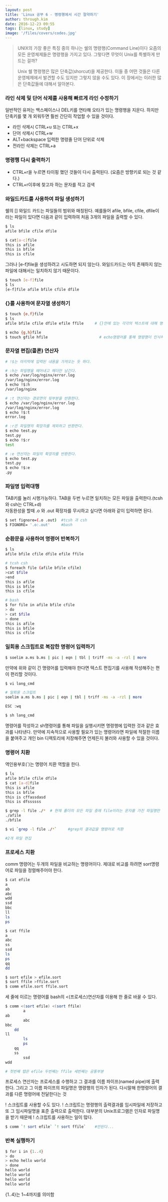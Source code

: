 ```yaml
---
layout: post
title: 'Linux 공부 6 - 명령행에서 시간 절약하기'
author: through.kim
date: 2016-12-23 09:55
tags: [linux, study]
image: '/files/covers/codes.jpg'
---
```


> UNIX의 가장 좋은 특징 중의 하나는 쉘의 명령행(Command Line)이다 요즘의 모든 운영체제들은 명령행을 가지고 있다. 그렇다면 무엇이 Unix를 특별하게 만드는 걸까?  
>   
> Unix 쉘 명령행은 많은 단축값(shorcut)을 제공한다. 이들 중 어떤 것들은 다른 운영체제에서 발견할 수도 있지만 그렇지 않을 수도 있다. 이 장에서는 이러한 많은 단축값들에 대해서 알아본다.

### 라인 삭제 및 단어 삭제를 사용해 빠르게 라인 수정하기
일반적인 유저는 백스페이스나 DEL키를 연타해 오타가 있는 명령행을 지운다. 하지만 단축키를 몇 개 외워두면 훨씬 간단히 작업할 수 있을 것이다.  

 - 라인 삭제시 CTRL+u 또는 CTRL+x  
 - 단어 삭제시 CTRL+w  
 - ALT+backspace 입력한 명령줄 단어 단위로 삭제  
 - 전라인 삭제는 CTRL+a

### 명령행 다시 출력하기
 - CTRL+r을 누르면 타이핑 했던 것들이 다시 출력된다. (요즘은 방향키로 되는 것 같다.)
 - CTRL+r이후에 찾고자 하는 문자를 적고 검색

### 와일드카드를 사용하여 파일 생성하기
쉘의 [] 와일드 카드는 파일들의 범위와 매칭된다. 예를들어 afile, bfile, cfile, dfile이라는 파일이 있다면 다음과 같이 입력하여 처음 3개의 파일을 출력할 수 있다.  

```bash
$ ls
afile bfile cfile dfile

$ cat[a-c]file
this is afile
this is bfile
this is cfile
```

그러나 [e-f]file을 생성하려고 시도하면 되지 않는다. 와일드카드는 아직 존재하지 않는 파일에 대해서는 일치하지 않기 때문이다.  

```bash
$ touch [e-f]file
$ ls
[e-f]file afile bfile cfile dfile 
```

### {}를 사용하여 문자열 생성하기
```bash
$ touch {e,f}file
$ ls
afile bfile cfile dfile efile ffile     # {}안에 있는 각각의 텍스트에 대해 명령을 수행한다.

$ echo {g,h}file
$ touch gfile hfile                       # echo명령어를 통해 명령행이 인식하는 것을 볼 수 있다.
```

### 문자열 편집(콜론) 연산자
```bash
# !$는 마지막에 입력된 내용을 가져오는 듯 하다.

# :h는 파일명을 떼어내고 헤더만 남긴다.
$ echo /var/log/nginx/error.log
/var/log/nginx/error.log
$ echo !$:h
/var/log/nginx

# :t 연산자는 경로면의 뒷부분을 반환한다.
$ echo /var/log/nginx/error.log
/var/log/nginx/error.log
$ echo !$:t
error.log

# :r은 파일명의 확장자를 제외하고 반환한다.
$ echo test.py
test.py
$ echo !$:r
test

# :e 연산자는 파일의 확장자를 반환한다.
$ echo test.py
test.py
$ echo !$:e
.py

```

### 파일명 입력대행
TAB키를 눌러 시행가능하다. TAB을 두번 누르면 일치하는 모든 파일을 출력한다.(tcsh와 csh는 CTRL+d)  
자동완성을 할때 .o 와 .out 확장자를 무시하고 싶다면 아래와 같이 입력하면 된다.  

```bash
$ set fignore=(.o .out)  #tcsh 과 csh
$ FIGNORE= '.o:.out'     #bash
```

### 순환문을 사용하여 명령어 반복하기

```bash
$ ls 
afile bfile cfile dfile efile ffile

# tcsh csh
$ foreach file (afile bfile cfile)
>cat $file
>end
this is afile
this is bfile
this is cfile

# bash
$ for file in afile bfile cfile
> do
> cat $file
> done
this is afile
this is bfile
this is cfile
```

### 일회용 스크립트로 복잡한 명령어 입력하기

```bash
$ soelim a.ms b.ms | pic | eqn | tbl | triff -ms -a -rzl | more
```
만약에 위와 같이 긴 명령어를 입력해야 한다면 텍스트 편집기를 사용해 작성해주는 편이 편리할 것이다.  

```bash
$ vi long_cmd

# 일회용 스크립트
soelim a.ms b.ms | pic | eqn | tbl | triff -ms -a -rzl | more

ESC :wq

$ sh long_cmd
```

명령어를 작성하고 sh명령어를 통해 파일을 실행시키면 명령행에 입력한 것과 같은 효과를 나타낸다. 만약에 지속적으로 사용할 필요가 있는 명령어라면 파일에 적절한 이름을 붙여주고 개인 bin 디렉토리에 저장해주면 언제든지 불러와 사용할 수 있을 것이다.

### 명령어 치환
역인용부호(`)는 명령어 치환 역할을 한다.  

```bash  
$ ls
afile bfile cfile dfile
$ cat [a-d]file
this is afile
this is bfile
this is cffassdasd
this is dfssssss

$ grep -l file ./*  # 현재 폴더의 모든 파일 중에 file이라는 문자를 가진 파일명만 출력
./afile
./bfile

$ vi `grep -l file ./*`     #grep의 결과값을 명령어로 치환

#2개 파일 편집

```

### 프로세스 치환
comm 명령어는 두개의 파일을 비교하는 명령어이다. 제대로 비교를 하려면 sort명령어로 파일을 정렬해주어야 한다.  

```bash
$ cat efile
a
ab
abc
wdd
ssd
bbc
ll
ls
ps

$ cat ffile
a
abc
ss
ssd
ls
ps
qq
dd

$ sort efile > efile.sort
$ sort ffile >ffile.sort
$ comm efile.sort ffile.sort
```

세 줄에 이르는 명령어를 bash의 <(프로세스)연산자를 이용해 한 줄로 바꿀 수 있다.  

```bash 
$ comm <(sort efile) <(sort ffile)
        a
ab
        abc
bbc
    dd
ll
        ls
        ps
    qq
    ss
        ssd
wdd

# 첫번째 탭은 efile 두번째는 ffile 세번째는 공통부분
```
프로세스 연산자는 프로세스를 수행하고 그 결과를 이름 파이프(named pipe)에 출력한다. 그리고 그 이름 파이프의 파일명은 명령행의 인자가 된다. 다시말해 한명령어의 결과를 다른 명령어에 전달한다는 것  

! 스크립트를 사용할 수도 있다. ! 스크립트는 명령행의 출력결과를 임시파일에 저장하고 또 그 임시파일명을 표준 출력으로 출력한다. 대부분의 Unix프로그램은 인자로 파일명을 받기 때문에 ! 스크립트를 사용하는 일이 많다.  

```bash
$ comm `! sort efile` `! sort ffile`    #안된다...
```

### 반복 실행하기
```bash
$ for i in {1..4}
> do
> echo hello world
> done
hello world
hello world
hello world
hello world
```
{1..4}는 1~4까지를 의미함
